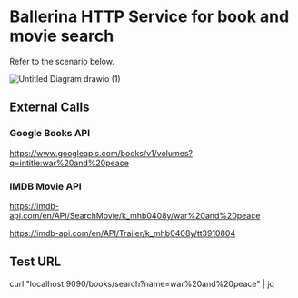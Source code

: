 # Ballerina HTTP Service for book and movie search

Refer to the scenario below. 

![Untitled Diagram drawio (1)](https://user-images.githubusercontent.com/16300038/173151138-5ccbb92e-387e-499f-ac83-c65613a5543c.png)


## External Calls

### Google Books API
https://www.googleapis.com/books/v1/volumes?q=intitle:war%20and%20peace



### IMDB Movie API

https://imdb-api.com/en/API/SearchMovie/k_mhb0408y/war%20and%20peace

https://imdb-api.com/en/API/Trailer/k_mhb0408y/tt3910804



## Test URL

curl "localhost:9090/books/search?name=war%20and%20peace" | jq
